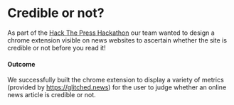 # Credible or not?

As part of the [Hack The Press Hackathon](https://hackthepress.org/) our team wanted to design a chrome extension visible on news websites to ascertain whether the site is credible or not before you read it!

#### Outcome
We successfully built the chrome extension to display a variety of metrics (provided by https://glitched.news) for the user to judge whether an online news article is credible or not.
